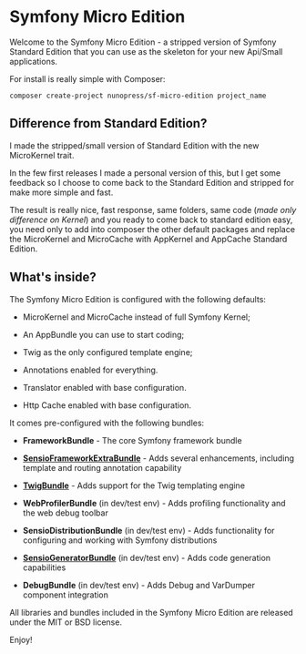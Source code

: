 Symfony Micro Edition
=====================

Welcome to the Symfony Micro Edition - a stripped version of Symfony Standard Edition that you can use as the 
skeleton for your new Api/Small applications.

For install is really simple with Composer:

`composer create-project nunopress/sf-micro-edition project_name`

Difference from Standard Edition?
---------------------------------

I made the stripped/small version of Standard Edition with the new MicroKernel trait.

In the few first releases I made a personal version of this, but I get some feedback so I choose to come back to 
the Standard Edition and stripped for make more simple and fast.

The result is really nice, fast response, same folders, same code (_made only difference on Kernel_) and you 
ready to come back to standard edition easy, you need only to add into composer the other default packages and 
replace the MicroKernel and MicroCache with AppKernel and AppCache Standard Edition.

What's inside?
--------------

The Symfony Micro Edition is configured with the following defaults:

  * MicroKernel and MicroCache instead of full Symfony Kernel;
  
  * An AppBundle you can use to start coding;

  * Twig as the only configured template engine;

  * Annotations enabled for everything.
  
  * Translator enabled with base configuration.
  
  * Http Cache enabled with base configuration.

It comes pre-configured with the following bundles:

  * **FrameworkBundle** - The core Symfony framework bundle

  * [**SensioFrameworkExtraBundle**][6] - Adds several enhancements, including
    template and routing annotation capability

  * [**TwigBundle**][8] - Adds support for the Twig templating engine

  * **WebProfilerBundle** (in dev/test env) - Adds profiling functionality and
    the web debug toolbar

  * **SensioDistributionBundle** (in dev/test env) - Adds functionality for
    configuring and working with Symfony distributions

  * [**SensioGeneratorBundle**][13] (in dev/test env) - Adds code generation
    capabilities

  * **DebugBundle** (in dev/test env) - Adds Debug and VarDumper component
    integration

All libraries and bundles included in the Symfony Micro Edition are released under the MIT or BSD license.

Enjoy!

[1]:  https://symfony.com/doc/current/setup.html
[6]:  https://symfony.com/doc/current/bundles/SensioFrameworkExtraBundle/index.html
[8]:  https://symfony.com/doc/current/templating.html
[13]: https://symfony.com/doc/current/bundles/SensioGeneratorBundle/index.html